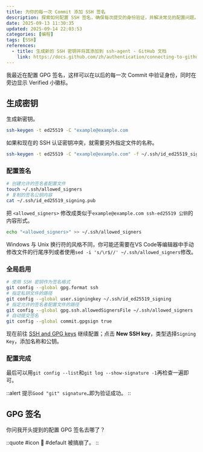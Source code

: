 ```yaml
---
title: 为你的每一次 Commit 添加 SSH 签名
description: 探索如何配置 SSH 签名，确保每次提交的身份验证，并解决常见的配置问题。
date: 2025-09-13 11:30:35
updated: 2025-09-14 22:03:53
categories: [编程]
tags: [SSH]
references:
  - title: 生成新的 SSH 密钥并将其添加到 ssh-agent - GitHub 文档
    link: https://docs.github.com/zh/authentication/connecting-to-github-with-ssh/generating-a-new-ssh-key-and-adding-it-to-the-ssh-agent
---
```


我最近在配置 GPG 签名，这样可以在以后的每一次 Commit 中验证身份，同时在旁边显示 Verified 小徽标。

## 生成密钥

生成新密钥。

```bash
ssh-keygen -t ed25519 -C "example@example.com
```

如果和现在的 SSH 认证密钥冲突，就需要另外指定文件的名称。

```bash
ssh-keygen -t ed25519 -C "example@example.com" -f ~/.ssh/id_ed25519_signing
```

### 配置签名

```bash
# 创建允许的签名者配置文件
touch ~/.ssh/allowed_signers
# 复制的签名公钥内容
cat ~/.ssh/id_ed25519_signing.pub
```

把 `<allowed_signers>` 修改成类似于`example@example.com ssh-ed25519 公钥`的内容形式。

```bash
echo "<allowed_signers>" >> ~/.ssh/allowed_signers
```

Windows 与 Unix 换行符的风格不同，你可能还需要在VS Code等编辑器中手动修改文件的行尾序列或者使用`sed -i 's/\r$//' ~/.ssh/allowed_signers`修改。

### 全局启用

```bash
# 使用 SSH 密钥作为签名格式
git config --global gpg.format ssh
# 指定私钥文件的路径
git config --global user.signingkey ~/.ssh/id_ed25519_signing
# 指定允许的签名者配置文件的路径
git config --global gpg.ssh.allowedSignersFile ~/.ssh/allowed_signers
# 自动提交签名
git config --global commit.gpgsign true
```
现在前往 [SSH and GPG keys](https://github.com/settings/keys) 继续配置；点击 **New SSH key**，类型选择`Signing Key`，添加名称和公钥。

### 配置完成

最后可以用`git config --list`和`git log --show-signature -1`再检查一遍即可。

::alert
提示`Good "git" signature…`即为验证成功。
::

## GPG 签名

你问我开头提到的配置 GPG 签名去哪了？

::quote
#icon
🫠
#default
被搞崩了。
::
